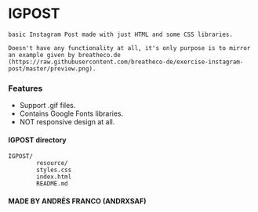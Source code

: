 # IGPOST

    basic Instagram Post made with just HTML and some CSS libraries.

    Doesn't have any functionality at all, it's only purpose is to mirror an example given by breatheco.de (https://raw.githubusercontent.com/breatheco-de/exercise-instagram-post/master/preview.png).


### Features

- Support .gif files.
- Contains Google Fonts libraries.
- NOT responsive design at all.

#### IGPOST directory

    IGPOST/
            resource/
            styles.css
            index.html
            README.md


#### MADE BY ANDRÉS FRANCO (ANDRXSAF)